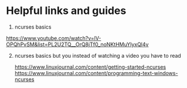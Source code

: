 # Helpful links and guides

1.  ncurses basics 
   
   https://www.youtube.com/watch?v=lV-OPQhPvSM&list=PL2U2TQ__OrQ8jTf0_noNKtHMuYlyxQl4v

2.  ncurses basics but you instead of watching a video you have to read
   
    https://www.linuxjournal.com/content/getting-started-ncurses
    https://www.linuxjournal.com/content/programming-text-windows-ncurses

